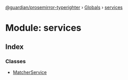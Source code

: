 [@guardian/prosemirror-typerighter](../README.md) › [Globals](../globals.md) › [services](services.md)

# Module: services

## Index

### Classes

* [MatcherService](../classes/services.matcherservice.md)

